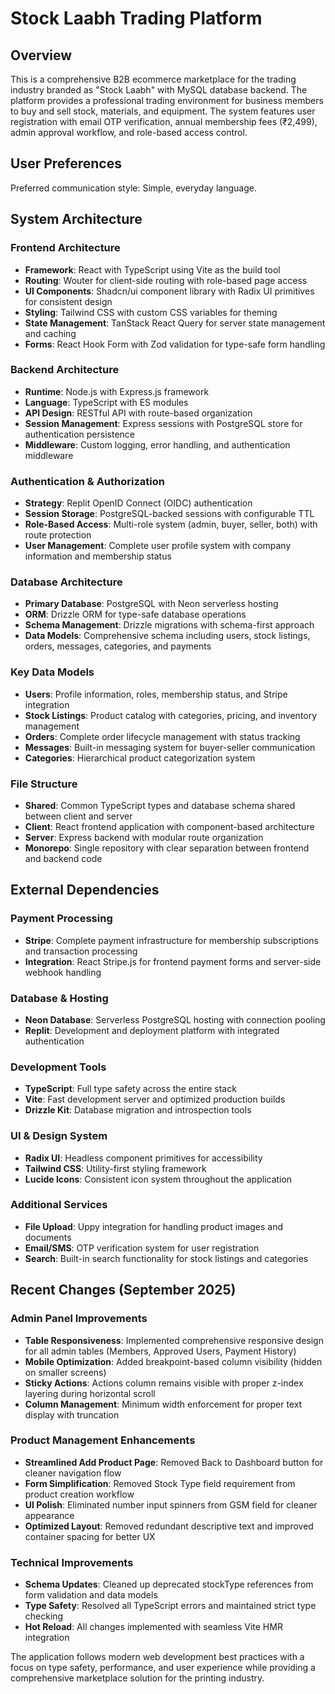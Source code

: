 # Stock Laabh Trading Platform

## Overview

This is a comprehensive B2B ecommerce marketplace for the trading industry branded as "Stock Laabh" with MySQL database backend. The platform provides a professional trading environment for business members to buy and sell stock, materials, and equipment. The system features user registration with email OTP verification, annual membership fees (₹2,499), admin approval workflow, and role-based access control.

## User Preferences

Preferred communication style: Simple, everyday language.

## System Architecture

### Frontend Architecture
- **Framework**: React with TypeScript using Vite as the build tool
- **Routing**: Wouter for client-side routing with role-based page access
- **UI Components**: Shadcn/ui component library with Radix UI primitives for consistent design
- **Styling**: Tailwind CSS with custom CSS variables for theming
- **State Management**: TanStack React Query for server state management and caching
- **Forms**: React Hook Form with Zod validation for type-safe form handling

### Backend Architecture
- **Runtime**: Node.js with Express.js framework
- **Language**: TypeScript with ES modules
- **API Design**: RESTful API with route-based organization
- **Session Management**: Express sessions with PostgreSQL store for authentication persistence
- **Middleware**: Custom logging, error handling, and authentication middleware

### Authentication & Authorization
- **Strategy**: Replit OpenID Connect (OIDC) authentication
- **Session Storage**: PostgreSQL-backed sessions with configurable TTL
- **Role-Based Access**: Multi-role system (admin, buyer, seller, both) with route protection
- **User Management**: Complete user profile system with company information and membership status

### Database Architecture
- **Primary Database**: PostgreSQL with Neon serverless hosting
- **ORM**: Drizzle ORM for type-safe database operations
- **Schema Management**: Drizzle migrations with schema-first approach
- **Data Models**: Comprehensive schema including users, stock listings, orders, messages, categories, and payments

### Key Data Models
- **Users**: Profile information, roles, membership status, and Stripe integration
- **Stock Listings**: Product catalog with categories, pricing, and inventory management
- **Orders**: Complete order lifecycle management with status tracking
- **Messages**: Built-in messaging system for buyer-seller communication
- **Categories**: Hierarchical product categorization system

### File Structure
- **Shared**: Common TypeScript types and database schema shared between client and server
- **Client**: React frontend application with component-based architecture
- **Server**: Express backend with modular route organization
- **Monorepo**: Single repository with clear separation between frontend and backend code

## External Dependencies

### Payment Processing
- **Stripe**: Complete payment infrastructure for membership subscriptions and transaction processing
- **Integration**: React Stripe.js for frontend payment forms and server-side webhook handling

### Database & Hosting
- **Neon Database**: Serverless PostgreSQL hosting with connection pooling
- **Replit**: Development and deployment platform with integrated authentication

### Development Tools
- **TypeScript**: Full type safety across the entire stack
- **Vite**: Fast development server and optimized production builds
- **Drizzle Kit**: Database migration and introspection tools

### UI & Design System
- **Radix UI**: Headless component primitives for accessibility
- **Tailwind CSS**: Utility-first styling framework
- **Lucide Icons**: Consistent icon system throughout the application

### Additional Services
- **File Upload**: Uppy integration for handling product images and documents
- **Email/SMS**: OTP verification system for user registration
- **Search**: Built-in search functionality for stock listings and categories

## Recent Changes (September 2025)

### Admin Panel Improvements
- **Table Responsiveness**: Implemented comprehensive responsive design for all admin tables (Members, Approved Users, Payment History)
- **Mobile Optimization**: Added breakpoint-based column visibility (hidden on smaller screens)
- **Sticky Actions**: Actions column remains visible with proper z-index layering during horizontal scroll
- **Column Management**: Minimum width enforcement for proper text display with truncation

### Product Management Enhancements  
- **Streamlined Add Product Page**: Removed Back to Dashboard button for cleaner navigation flow
- **Form Simplification**: Removed Stock Type field requirement from product creation workflow
- **UI Polish**: Eliminated number input spinners from GSM field for cleaner appearance
- **Optimized Layout**: Removed redundant descriptive text and improved container spacing for better UX

### Technical Improvements
- **Schema Updates**: Cleaned up deprecated stockType references from form validation and data models
- **Type Safety**: Resolved all TypeScript errors and maintained strict type checking
- **Hot Reload**: All changes implemented with seamless Vite HMR integration

The application follows modern web development best practices with a focus on type safety, performance, and user experience while providing a comprehensive marketplace solution for the printing industry.